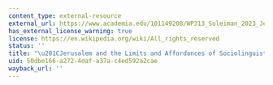 ```yaml
---
content_type: external-resource
external_url: https://www.academia.edu/101149208/WP313_Suleiman_2023_Jerusalem_and_the_limits_and_affordances_of_sociolinguistics
has_external_license_warning: true
license: https://en.wikipedia.org/wiki/All_rights_reserved
status: ''
title: "\u201CJerusalem and the Limits and Affordances of Sociolinguistics.\u201D"
uid: 50dbe166-a272-4daf-a37a-c4ed592a2cae
wayback_url: ''
---
```

